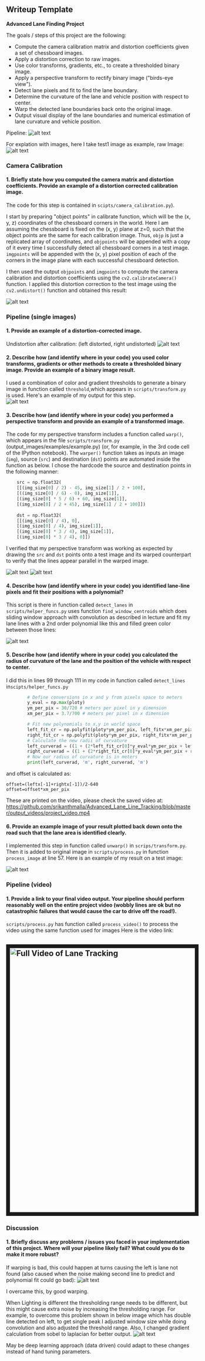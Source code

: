 ## Writeup Template

**Advanced Lane Finding Project**

The goals / steps of this project are the following:

* Compute the camera calibration matrix and distortion coefficients given a set of chessboard images.
* Apply a distortion correction to raw images.
* Use color transforms, gradients, etc., to create a thresholded binary image.
* Apply a perspective transform to rectify binary image ("birds-eye view").
* Detect lane pixels and fit to find the lane boundary.
* Determine the curvature of the lane and vehicle position with respect to center.
* Warp the detected lane boundaries back onto the original image.
* Output visual display of the lane boundaries and numerical estimation of lane curvature and vehicle position.

Pipeline:
![alt text](output_images/test1.jpg)

For explation with images, here I take test1 image as example, raw Image:
![alt text](test_images/test1.jpg)

### Camera Calibration

#### 1. Briefly state how you computed the camera matrix and distortion coefficients. Provide an example of a distortion corrected calibration image.

The code for this step is contained in `scipts/camera_calibration.py`).  

I start by preparing "object points" in calibrate function, which will be the (x, y, z) coordinates of the chessboard corners in the world. Here I am assuming the chessboard is fixed on the (x, y) plane at z=0, such that the object points are the same for each calibration image.  Thus, `objp` is just a replicated array of coordinates, and `objpoints` will be appended with a copy of it every time I successfully detect all chessboard corners in a test image.  `imgpoints` will be appended with the (x, y) pixel position of each of the corners in the image plane with each successful chessboard detection.  

I then used the output `objpoints` and `imgpoints` to compute the camera calibration and distortion coefficients using the `cv2.calibrateCamera()` function.  I applied this distortion correction to the test image using the `cv2.undistort()` function and obtained this result: 

![alt text](output_images/2_undistorted.jpg)


### Pipeline (single images)

#### 1. Provide an example of a distortion-corrected image.

Undistortion after calibration: (left distorted, right undistorted)
![alt text](output_images/calibration2.jpg)

#### 2. Describe how (and identify where in your code) you used color transforms, gradients or other methods to create a thresholded binary image.  Provide an example of a binary image result.

I used a combination of color and gradient thresholds to generate a binary image in function called `threshold`,which appears in `scripts/transform.py` is used.  Here's an example of my output for this step.  
![alt text](output_images/3_binary.jpg)

#### 3. Describe how (and identify where in your code) you performed a perspective transform and provide an example of a transformed image.

The code for my perspective transform includes a function called `warp()`, which appears in the file `scripts/transform.py` (output_images/examples/example.py) (or, for example, in the 3rd code cell of the IPython notebook).  The `warper()` function takes as inputs an image (`img`), source (`src`) and destination (`dst`) points are automated inside the function as below.  I chose the hardcode the source and destination points in the following manner:

```python
	src = np.float32(
	[[(img_size[0] / 2) - 45, img_size[1] / 2 + 100],
	[((img_size[0] / 6) - 0), img_size[1]],
	[(img_size[0] * 5 / 6) + 60, img_size[1]],
	[(img_size[0] / 2 + 45), img_size[1] / 2 + 100]])
	
	dst = np.float32(
	[[(img_size[0] / 4), 0],
	[(img_size[0] / 4), img_size[1]],
	[(img_size[0] * 3 / 4), img_size[1]],
	[(img_size[0] * 3 / 4), 0]])
```

I verified that my perspective transform was working as expected by drawing the `src` and `dst` points onto a test image and its warped counterpart to verify that the lines appear parallel in the warped image.

![alt text](output_images/4_binary_warped.jpg)
![alt text](output_images/5_color_warped.jpg)

#### 4. Describe how (and identify where in your code) you identified lane-line pixels and fit their positions with a polynomial?

This script is there in function called `detect_lanes` in `scripts/helper_funcs.py` uses function `find_window_centroids` which does sliding window approach with convolution as described in lecture and fit my lane lines with a 2nd order polynomial like this and filled green color between those lines:

![alt text](/output_images/6_lane.jpg)

#### 5. Describe how (and identify where in your code) you calculated the radius of curvature of the lane and the position of the vehicle with respect to center.

I did this in lines 99 through 111 in my code in function called `detect_lines` in`scipts/helper_funcs.py`
```python
		# Define conversions in x and y from pixels space to meters
		y_eval = np.max(ploty)
		ym_per_pix = 30/720 # meters per pixel in y dimension
		xm_per_pix = 3.7/700 # meters per pixel in x dimension

		# Fit new polynomials to x,y in world space
		left_fit_cr = np.polyfit(ploty*ym_per_pix, left_fitx*xm_per_pix, 2)
		right_fit_cr = np.polyfit(ploty*ym_per_pix, right_fitx*xm_per_pix, 2)
		# Calculate the new radii of curvature
		left_curverad = ((1 + (2*left_fit_cr[0]*y_eval*ym_per_pix + left_fit_cr[1])**2)**1.5) / np.absolute(2*left_fit_cr[0])
		right_curverad = ((1 + (2*right_fit_cr[0]*y_eval*ym_per_pix + right_fit_cr[1])**2)**1.5) / np.absolute(2*right_fit_cr[0])
		# Now our radius of curvature is in meters
		print(left_curverad, 'm', right_curverad, 'm')

```
and offset is calculated as:
```
offset=(leftx[-1]+rightx[-1])/2-640
offset=offset*xm_per_pix
```
These are printed on the video, please check the saved video at:
https://github.com/srikanthmalla/Advanced_Lane_Line_Tracking/blob/master/output_videos/project_video.mp4

#### 6. Provide an example image of your result plotted back down onto the road such that the lane area is identified clearly.

I implemented this step in function called `unwarp()` in `scrips/transform.py`.  Then it is added to original image in `scripts/process.py` in function `process_image` at line 57. Here is an example of my result on a test image:

![alt text](output_images/7_final.jpg)



### Pipeline (video)

#### 1. Provide a link to your final video output.  Your pipeline should perform reasonably well on the entire project video (wobbly lines are ok but no catastrophic failures that would cause the car to drive off the road!).
`scripts/process.py` has function called `process_video()` to process the video using the same function used for images
Here is the video link:

<a href="http://www.youtube.com/watch?feature=player_embedded&v=zIbuNM_Ur2w
" target="_blank"><img src="http://img.youtube.com/vi/zIbuNM_Ur2w/maxresdefault.jpg" 
alt="Full Video of Lane Tracking" width="720" height=AUTO border="10" /></a>
---

### Discussion

#### 1. Briefly discuss any problems / issues you faced in your implementation of this project.  Where will your pipeline likely fail?  What could you do to make it more robust?
If warping is bad, this could happen at turns causing the left is lane not found (also caused when the noise making second line to predict and polynomial fit could go bad):
![alt text](output_images/problem1.png)

I overcame this, by good warping.

When Lighting is different the thresholding range needs to be different, but this might cause extra noise by increasing the thresholding range. For example, to overcome this problem shown in below image which has double line detected on left, to get single peak I adjusted window size while doing convolution and also adjusted the threshold range. Also, I changed gradient calculation from sobel to laplacian for better output.
![alt text](output_images/problem2.png)

May be deep learning approach (data driven) could adapt to these changes instead of hand tuning parameters.
